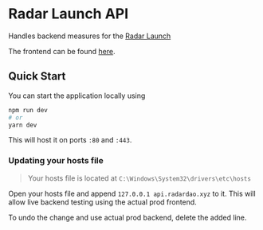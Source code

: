 # Radar Launch API

Handles backend measures for the [Radar Launch](https://launch.radardao.xyz)

The frontend can be found [here](https://github.com/RadarDAO-xyz/radar-launch-frontend/).

## Quick Start

You can start the application locally using

```sh
npm run dev
# or
yarn dev
```

This will host it on ports `:80` and `:443`.

### Updating your hosts file
> Your hosts file is located at `C:\Windows\System32\drivers\etc\hosts`

Open your hosts file and append `127.0.0.1 api.radardao.xyz` to it. This will allow live backend testing using the actual prod frontend.

To undo the change and use actual prod backend, delete the added line.
